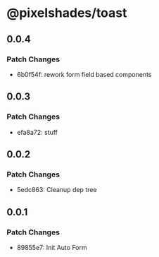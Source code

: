 # @pixelshades/toast

## 0.0.4

### Patch Changes

- 6b0f54f: rework form field based components

## 0.0.3

### Patch Changes

- efa8a72: stuff

## 0.0.2

### Patch Changes

- 5edc863: Cleanup dep tree

## 0.0.1

### Patch Changes

- 89855e7: Init Auto Form
